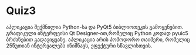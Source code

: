 # Quiz3
 აპლიკაცია შექმნილია Python-სა და PyQt5 ბიბლიოთეკის გამოყენებით. გრაფიკული ინტერფეისი Qt Designer-ით,რომელიც Python კოდად pyuic5 ბრძანებით გადავიყვანე. აპლიკაცია არის პომოდორო თაიმერი, რომელიც 25წუთიან ინტერვალებს ინიშნავს, ეფექტური სწავლისთვის.
